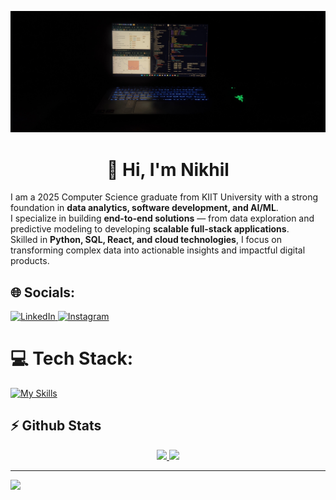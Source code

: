 ![image](https://github.com/NIKHIL0653/NIKHIL0653/blob/main/IMG_20250803_094959%20(1).jpg?raw=true)
<h1 align="center">👋 Hi, I'm Nikhil</h1>

I am a 2025 Computer Science graduate from KIIT University with a strong foundation in **data analytics, software development, and AI/ML**.  
I specialize in building **end-to-end solutions** — from data exploration and predictive modeling to developing **scalable full-stack applications**.  
Skilled in **Python, SQL, React, and cloud technologies**, I focus on transforming complex data into actionable insights and impactful digital products.


## 🌐 Socials:
<a href="https://www.linkedin.com/in/nikhil-choudhary-0653/" target="blank">
<img src="https://skillicons.dev/icons?i=linkedin" alt="LinkedIn" />
</a>
<a href="https://www.instagram.com/nikhilchoudhary_06/" target="blank">
<img src="https://skillicons.dev/icons?i=instagram" alt="Instagram" />
</a>

# 💻 Tech Stack:
[![My Skills](https://skillicons.dev/icons?i=java,spring,c,cpp,py,linux,aws,gcp,workers,bash,docker,kubernetes,react,js,git,ts,nodejs,tailwind,postgres,postman,prisma,supabase,tensorflow,opencv&perline=12)](https://skillicons.dev)

## ⚡ Github Stats  

<p align="center">
  <a href="#">
    <img src="https://github-readme-stats.vercel.app/api?username=NIKHIL0653&theme=blueberry&count_private=true&hide_border=true&line_height=20" />
  </a>
  <a href="#">
    <img src="https://github-readme-stats.vercel.app/api/top-langs/?username=NIKHIL0653&layout=compact&theme=blueberry&count_private=true&hide_border=true" />
  </a>
</p>


---
[![](https://visitcount.itsvg.in/api?id=NIKHIL0653&icon=2&color=0)](https://visitcount.itsvg.in)

<!-- Proudly created with GPRM ( https://gprm.itsvg.in ) -->
